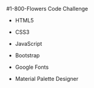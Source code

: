 #1-800-Flowers Code Challenge

- HTML5

- CSS3

- JavaScript

- Bootstrap

- Google Fonts

- Material Palette Designer
